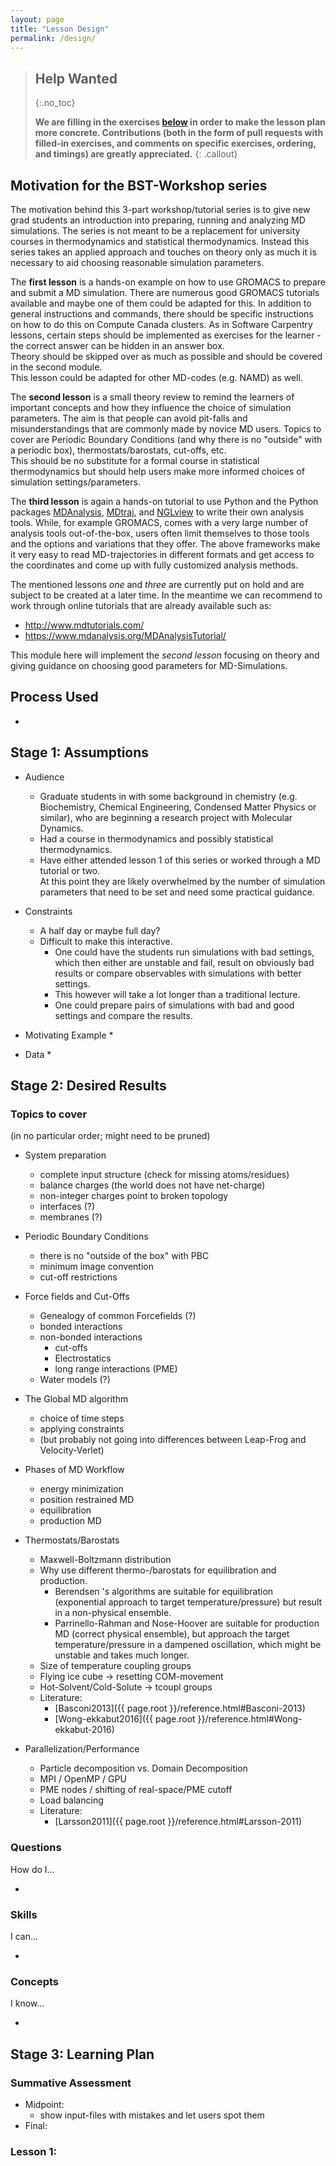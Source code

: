 ```yaml
---
layout: page
title: "Lesson Design"
permalink: /design/
---
```


> ## Help Wanted
> {:.no_toc}
>
> **We are filling in the exercises [below](#stage-3-learning-plan)
> in order to make the lesson plan more concrete.
> Contributions (both in the form of pull requests with filled-in exercises,
> and comments on specific exercises, ordering, and timings) are greatly appreciated.**
{: .callout}

## Motivation for the BST-Workshop series

The motivation behind this 3-part workshop/tutorial series is to give new grad 
students an introduction into preparing, running and analyzing MD simulations.
The series is not meant to be a replacement for university courses in thermodynamics 
and statistical thermodynamics.  Instead this series takes an applied approach
and touches on theory only as much it is necessary to aid choosing reasonable
simulation parameters.

The **first lesson** is a hands-on example on how to use GROMACS to prepare and 
submit a MD simulation.  There are numerous good GROMACS tutorials available and 
maybe one of them could be adapted for this.  In addition to general instructions 
and commands, there should be specific instructions on how to do this on Compute 
Canada clusters.  As in Software Carpentry lessons, certain steps should be 
implemented as exercises for the learner - the correct answer can be hidden in 
an answer box.  
Theory should be skipped over as much as possible and should be covered in the 
second module.  
This lesson could be adapted for other MD-codes (e.g. NAMD) as well.


The **second lesson** is a small theory review to remind the learners of important 
concepts and how they influence the choice of simulation parameters.  The aim is
that people can avoid pit-falls and misunderstandings that are commonly made
by novice MD users. Topics to cover are Periodic Boundary Conditions (and why 
there is no "outside" with a periodic box), thermostats/barostats, cut-offs, etc.  
This should be no substitute for a formal course in statistical thermodynamics 
but should help users make more informed choices of simulation settings/parameters.


The **third lesson** is again a hands-on tutorial to use Python and the Python 
packages [MDAnalysis](https://www,mdanalysis.org), [MDtraj](http://mdtraj.org/),
and [NGLview](http://nglviewer.org/nglview/latest/) to write their own analysis 
tools.  While, for example GROMACS, comes with a very large number of analysis 
tools out-of-the-box, users often limit themselves to those tools and the options
and variations that they offer.  The above frameworks make it very easy to read 
MD-trajectories in different formats and get access to the coordinates and come 
up with fully customized analysis methods.


The mentioned lessons *one* and *three* are currently put on hold and are subject
to be created at a later time.  In the meantime we can recommend to work through
online tutorials that are already available such as:
* http://www.mdtutorials.com/ 
* https://www.mdanalysis.org/MDAnalysisTutorial/

This module here will implement the *second lesson* focusing on theory and giving
guidance on choosing good parameters for MD-Simulations.


## Process Used

* 

## Stage 1: Assumptions

*   Audience
    * Graduate students in with some background in chemistry (e.g. Biochemistry, 
      Chemical Engineering, Condensed Matter Physics or similar),
      who are beginning a research project with Molecular Dynamics.
    * Had a course in thermodynamics and possibly statistical thermodynamics.
    * Have either attended lesson 1 of this series or worked through a MD 
      tutorial or two.  
      At this point they are likely overwhelmed by the number of simulation 
      parameters that need to be set and need some practical guidance.

*   Constraints
    * A half day or maybe full day?
    * Difficult to make this interactive.  
        * One could have the students run simulations with bad settings, 
          which then either are unstable and fail, result on obviously bad 
          results or compare observables with simulations with better settings.
        * This however will take a lot longer than a traditional lecture.
        * One could prepare pairs of simulations with bad and good settings
          and compare the results.

*   Motivating Example
    * 

*   Data
    * 

## Stage 2: Desired Results

### Topics to cover 
(in no particular order; might need to be pruned)

* System preparation
    * complete input structure (check for missing atoms/residues)
    * balance charges (the world does not have net-charge)
    * non-integer charges point to broken topology
    * interfaces (?)
    * membranes (?)

* Periodic Boundary Conditions
    * there is no "outside of the box" with PBC
    * minimum image convention
    * cut-off restrictions

* Force fields and Cut-Offs
    * Genealogy of common Forcefields (?)
    * bonded interactions
    * non-bonded interactions
        * cut-offs
        * Electrostatics
        * long range interactions (PME)
    * Water models (?)

* The Global MD algorithm
    * choice of time steps
    * applying constraints
    * (but probably not going into differences between Leap-Frog and Velocity-Verlet)

* Phases of MD Workflow
    * energy minimization
    * position restrained MD
    * equilibration
    * production MD

* Thermostats/Barostats
    * Maxwell-Boltzmann distribution
    * Why use different thermo-/barostats for equilibration and production.
        * Berendsen 's algorithms are suitable for equilibration (exponential 
          approach to target temperature/pressure) but result in a non-physical
          ensemble.
        * Parrinello-Rahman and Nose-Hoover are suitable for production MD
          (correct physical ensemble), but approach the target temperature/pressure
          in a dampened oscillation, which might be unstable and takes much longer.
    * Size of temperature coupling groups
    * Flying ice cube -> resetting COM-movement
    * Hot-Solvent/Cold-Solute -> tcoupl groups
    * Literature:
        * [Basconi2013]({{ page.root }}/reference.html#Basconi-2013)
        * [Wong-ekkabut2016]({{ page.root }}/reference.html#Wong-ekkabut-2016)

* Parallelization/Performance
    * Particle decomposition vs. Domain Decomposition
    * MPI / OpenMP / GPU
    * PME nodes /  shifting of real-space/PME cutoff
    * Load balancing
    * Literature:
        * [Larsson2011]({{ page.root }}/reference.html#Larsson-2011)

### Questions

How do I...

  * 

### Skills

I can...

  * 

### Concepts

I know...

  * 

## Stage 3: Learning Plan

### Summative Assessment

*   Midpoint: 
    * show input-files with mistakes and let users spot them
*   Final:

### Lesson 1:
